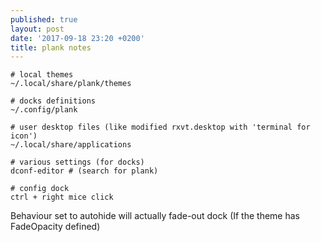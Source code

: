 ```yaml
---
published: true
layout: post
date: '2017-09-18 23:20 +0200'
title: plank notes
---
```

    # local themes
    ~/.local/share/plank/themes

    # docks definitions
    ~/.config/plank

    # user desktop files (like modified rxvt.desktop with 'terminal for icon')
    ~/.local/share/applications

    # various settings (for docks)
    dconf-editor # (search for plank)

    # config dock
    ctrl + right mice click

Behaviour set to autohide will actually fade-out dock (If the theme has FadeOpacity defined)


